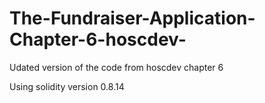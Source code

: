 # The-Fundraiser-Application-Chapter-6-hoscdev-
Udated version of the code from hoscdev chapter 6

Using solidity version 0.8.14
